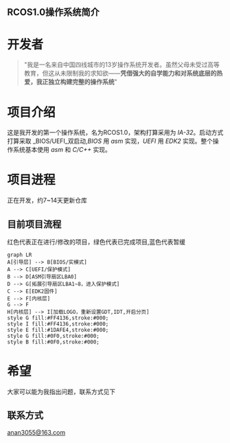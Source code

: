 **RCOS1.0操作系统简介**
---
# 开发者
> "我是一名来自中国四线城市的13岁操作系统开发者。虽然父母未受过高等教育，但这从未限制我的求知欲——**凭借强大的自学能力和对系统底层的热爱，我正独立构建完整的操作系统**"
# 项目介绍
这是我开发的第一个操作系统，名为RCOS1.0，架构打算采用为 _IA-32_。启动方式打算采取 _BIOS/UEFI_双启动,_BIOS_ 用 _asm_ 实现，_UEFI_ 用 _EDK2_ 实现。整个操作系统基本使用 _asm_ 和 _C/C++_ 实现。
# 项目进程
正在开发，约7~14天更新仓库
## 目前项目流程
红色代表正在进行/修改的项目，绿色代表已完成项目,蓝色代表暂缓
```mermaid
graph LR 
A[引导层] --> B[BIOS/实模式]
A --> C[UEFI/保护模式]
B --> D[ASM引导扇区LBA0]
D --> G[拓展引导扇区LBA1~8，进入保护模式]
C --> E[EDK2固件]
E --> F[内核层]
G --> F
H[内核层] --> I[加载LOGO，重新设置GDT,IDT,开启分页] 
style G fill:#FF4136,stroke:#000;
style I fill:#FF4136,stroke:#000;
style E fill:#1DAFE4,stroke:#000;
style G fill:#0F0,stroke:#000;
style B fill:#0F0,stroke:#000;
```
# 希望
大家可以能为我指出问题，联系方式见下
## 联系方式
anan3055@163.com
